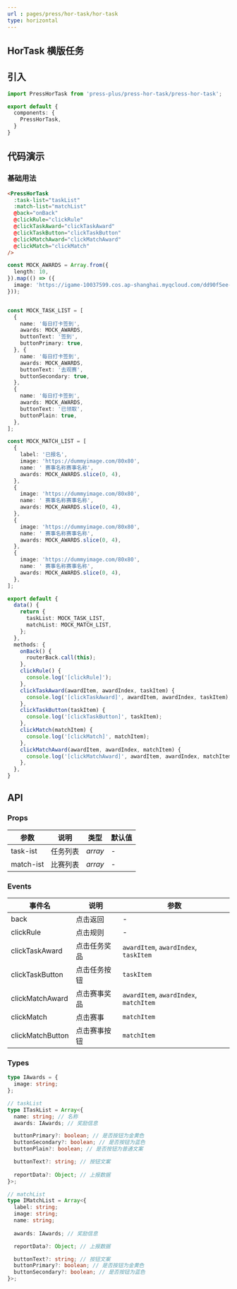 ```yaml
---
url : pages/press/hor-task/hor-task
type: horizontal
---
```


## HorTask 横版任务


## 引入

```ts
import PressHorTask from 'press-plus/press-hor-task/press-hor-task';

export default {
  components: {
    PressHorTask,
  }
}
```

## 代码演示

### 基础用法

```html
<PressHorTask
  :task-list="taskList"
  :match-list="matchList"
  @back="onBack"
  @clickRule="clickRule"
  @clickTaskAward="clickTaskAward"
  @clickTaskButton="clickTaskButton"
  @clickMatchAward="clickMatchAward"
  @clickMatch="clickMatch"
/>
```

```ts
const MOCK_AWARDS = Array.from({
  length: 10,
}).map(() => ({
  image: 'https://igame-10037599.cos.ap-shanghai.myqcloud.com/dd90f5ee-282c-bf96-f8de-c22de72ee7b1.jpg',
}));


const MOCK_TASK_LIST = [
  {
    name: '每日打卡签到',
    awards: MOCK_AWARDS,
    buttonText: '签到',
    buttonPrimary: true,
  }, {
    name: '每日打卡签到',
    awards: MOCK_AWARDS,
    buttonText: '去观赛',
    buttonSecondary: true,
  },
  {
    name: '每日打卡签到',
    awards: MOCK_AWARDS,
    buttonText: '已领取',
    buttonPlain: true,
  },
];

const MOCK_MATCH_LIST = [
  {
    label: '已报名',
    image: 'https://dummyimage.com/80x80',
    name: ' 赛事名称赛事名称',
    awards: MOCK_AWARDS.slice(0, 4),
  },
  {
    image: 'https://dummyimage.com/80x80',
    name: ' 赛事名称赛事名称',
    awards: MOCK_AWARDS.slice(0, 4),
  },
  {
    image: 'https://dummyimage.com/80x80',
    name: ' 赛事名称赛事名称',
    awards: MOCK_AWARDS.slice(0, 4),
  },
  {
    image: 'https://dummyimage.com/80x80',
    name: ' 赛事名称赛事名称',
    awards: MOCK_AWARDS.slice(0, 4),
  },
];

export default {
  data() {
    return {
      taskList: MOCK_TASK_LIST,
      matchList: MOCK_MATCH_LIST,
    };
  },
  methods: {
    onBack() {
      routerBack.call(this);
    },
    clickRule() {
      console.log('[clickRule]');
    },
    clickTaskAward(awardItem, awardIndex, taskItem) {
      console.log('[clickTaskAward]', awardItem, awardIndex, taskItem);
    },
    clickTaskButton(taskItem) {
      console.log('[clickTaskButton]', taskItem);
    },
    clickMatch(matchItem) {
      console.log('[clickMatch]', matchItem);
    },
    clickMatchAward(awardItem, awardIndex, matchItem) {
      console.log('[clickMatchAward]', awardItem, awardIndex, matchItem);
    },
  },
}

```

## API

### Props

| 参数      | 说明     | 类型    | 默认值 |
| --------- | -------- | ------- | ------ |
| task-ist  | 任务列表 | _array_ | -      |
| match-ist | 比赛列表 | _array_ | -      |



### Events

| 事件名           | 说明         | 参数                                   |
| ---------------- | ------------ | -------------------------------------- |
| back             | 点击返回     | -                                      |
| clickRule        | 点击规则     | -                                      |
| clickTaskAward   | 点击任务奖品 | `awardItem`, `awardIndex`, `taskItem`  |
| clickTaskButton  | 点击任务按钮 | `taskItem`                             |
| clickMatchAward  | 点击赛事奖品 | `awardItem`, `awardIndex`, `matchItem` |
| clickMatch       | 点击赛事     | `matchItem`                            |
| clickMatchButton | 点击赛事按钮 | `matchItem`                            |


### Types


```ts
type IAwards = {
  image: string;
};

// taskList
type ITaskList = Array<{
  name: string; // 名称
  awards: IAwards; // 奖励信息

  buttonPrimary?: boolean; // 是否按钮为金黄色
  buttonSecondary?: boolean; // 是否按钮为蓝色
  buttonPlain?: boolean; // 是否按钮为普通文案

  buttonText?: string; // 按钮文案
  
  reportData?: Object; // 上报数据
}>;

// matchList
type IMatchList = Array<{
  label: string;
  image: string;
  name: string;
  
  awards: IAwards; // 奖励信息

  reportData?: Object; // 上报数据

  buttonText?: string; // 按钮文案
  buttonPrimary?: boolean; // 是否按钮为金黄色
  buttonSecondary?: boolean; // 是否按钮为蓝色
}>;
```